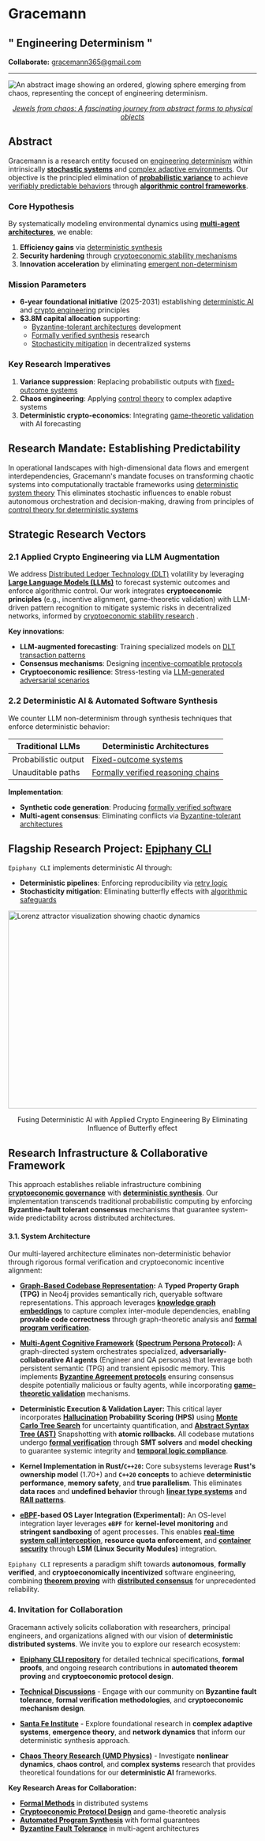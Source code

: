 # Gracemann 

## " Engineering Determinism "

**Collaborate:** [gracemann365@gmail.com](mailto:gracemann365@gmail.com) 

---

![An abstract image showing an ordered, glowing sphere emerging from chaos, representing the concept of engineering determinism.](https://github.com/gracemann365/epiphany-cli/blob/r%26d/docs/okk.gif)
*<p align="center">[Jewels from chaos: A fascinating journey from abstract forms to physical objects](https://www.researchgate.net/publication/367404382_Jewels_from_chaos_A_fascinating_journey_from_abstract_forms_to_physical_objects)</p>*


## Abstract  

Gracemann is a research entity focused on [engineering determinism](https://research.tudelft.nl/en/publications/appendix-control-and-system-theory-of-deterministic-systems) within intrinsically **[stochastic systems](https://en.wikipedia.org/wiki/Stochastic)** and [complex adaptive environments](https://en.wikipedia.org/wiki/Complex_adaptive_system). Our objective is the principled elimination of **[probabilistic variance](https://www.equalexperts.com/blog/data-ai/non-determinism-in-ai-why-answers-may-vary/)** to achieve [verifiably predictable behaviors](https://www.sciencedirect.com/topics/computer-science/deterministic-approach) through **[algorithmic control frameworks](https://homecse.iitd.ac.in/automated-synthesis-smarter-faster-better/)**.  

### Core Hypothesis  
By systematically modeling environmental dynamics using **[multi-agent architectures](https://www.anthropic.com/engineering/built-multi-agent-research-system)**, we enable:  
1. **Efficiency gains** via [deterministic synthesis](https://homecse.iitd.ac.in/automated-synthesis-smarter-faster-better/)  
2. **Security hardening** through [cryptoeconomic stability mechanisms](https://openknowledge.worldbank.org/bitstreams/5166f335-35db-57d7-9c7e-110f7d018f79/download)  
3. **Innovation acceleration** by eliminating [emergent non-determinism](https://www.linkedin.com/pulse/non-deterministic-ai-emergence-generative-new-kalogeropoulos-phd-rxpyf)  

### Mission Parameters  
* **6-year foundational initiative** (2025-2031) establishing [deterministic AI](https://arxiv.org/abs/2409.11527) and [crypto engineering](https://mitsloan.mit.edu/centers-initiatives/cryptoeconomics-lab/welcome-mit-cryptoeconomics-lab) principles  
* **$3.8M capital allocation** supporting:  
  - [Byzantine-tolerant architectures](https://arxiv.org/pdf/2409.11527.pdf) development  
  - [Formally verified synthesis](https://dl.acm.org/doi/10.1145/3580305) research  
  - [Stochasticity mitigation](https://proceedings.mlr.press/v162/hatch22a.html) in decentralized systems  

### Key Research Imperatives  
1. **Variance suppression**: Replacing probabilistic outputs with [fixed-outcome systems](https://www.sciencedirect.com/science/article/pii/S2352467721001247)  
2. **Chaos engineering**: Applying [control theory](https://research.tudelft.nl/en/publications/appendix-control-and-system-theory-of-deterministic-systems) to complex adaptive systems  
3. **Deterministic crypto-economics**: Integrating [game-theoretic validation](https://oxfordre.com/economics/view/10.1093/acrefore/9780190625979.001.0001/acrefore-9780190625979-e-956) with AI forecasting  

## Research Mandate: Establishing Predictability  
In operational landscapes with high-dimensional data flows and emergent interdependencies, Gracemann's mandate focuses on transforming chaotic systems into computationally tractable frameworks using [deterministic system theory](https://en.wikipedia.org/wiki/Deterministic_system) This eliminates stochastic influences to enable robust autonomous orchestration and decision-making, drawing from principles of [control theory for deterministic systems](https://research.tudelft.nl/en/publications/appendix-control-and-system-theory-of-deterministic-systems) 

## Strategic Research Vectors  
### 2.1 Applied Crypto Engineering via LLM Augmentation  
We address [Distributed Ledger Technology (DLT)](https://en.wikipedia.org/wiki/Distributed_ledger) volatility by leveraging **[Large Language Models (LLMs)](https://en.wikipedia.org/wiki/Large_language_model)** to forecast systemic outcomes and enforce algorithmic control. Our work integrates **cryptoeconomic principles** (e.g., incentive alignment, game-theoretic validation)  with LLM-driven pattern recognition to mitigate systemic risks in decentralized networks, informed by [cryptoeconomic stability research](https://openknowledge.worldbank.org/bitstreams/5166f335-35db-57d7-9c7e-110f7d018f79/download) .

**Key innovations**:  
- **LLM-augmented forecasting**: Training specialized models on [DLT transaction patterns](https://arxiv.org/abs/2403.20208)   
- **Consensus mechanisms**: Designing [incentive-compatible protocols](https://ieeexplore.ieee.org/document/8405611)   
- **Cryptoeconomic resilience**: Stress-testing via [LLM-generated adversarial scenarios](https://proceedings.neurips.cc/paper_files/paper/2019/hash/8e6b42f1644ecb1327dc03ab345e618b-Abstract.html)


### 2.2 Deterministic AI & Automated Software Synthesis  
We counter LLM non-determinism  through synthesis techniques that enforce deterministic behavior:  

| **Traditional LLMs** | **Deterministic Architectures** |  
|----------------------|---------------------------------|  
| Probabilistic output | [Fixed-outcome systems](https://www.sciencedirect.com/topics/computer-science/deterministic-approach)  |  
| Unauditable paths | [Formally verified reasoning chains](https://dl.acm.org/doi/10.1145/3580305) |  

**Implementation**:  
- **Synthetic code generation**: Producing [formally verified software](https://arxiv.org/abs/2007.10999)   
- **Multi-agent consensus**: Eliminating conflicts via [Byzantine-tolerant architectures](https://arxiv.org/pdf/2409.11527.pdf)   

## Flagship Research Project: [Epiphany CLI](https://github.com/gracemann365/epiphany)  
`Epiphany CLI` implements deterministic AI through:  
* **Deterministic pipelines**: Enforcing reproducibility via [retry logic](https://arxiv.org/abs/2305.15334)  
* **Stochasticity mitigation**: Eliminating butterfly effects with [algorithmic safeguards](https://proceedings.mlr.press/v162/hatch22a.html)   

<img align="center" src="https://upload.wikimedia.org/wikipedia/commons/5/5b/Lorenz_attractor_yb.svg" alt="Lorenz attractor visualization showing chaotic dynamics" width="800" height="400">
<p align="center">Fusing Deterministic AI with Applied Crypto Engineering By Eliminating Influence of Butterfly effect</p>

## Research Infrastructure & Collaborative Framework

This approach establishes reliable infrastructure combining **[cryptoeconomic governance](https://doi.org/10.1561/0800000046)** with **[deterministic synthesis](https://homecse.iitd.ac.in/automated-synthesis-smarter-faster-better/)**. Our implementation transcends traditional probabilistic computing by enforcing **Byzantine-fault tolerant consensus** mechanisms that guarantee system-wide predictability across distributed architectures.

#### 3.1. System Architecture

Our multi-layered architecture eliminates non-deterministic behavior through rigorous formal verification and cryptoeconomic incentive alignment:

* **[Graph-Based Codebase Representation](https://neo4j.com/blog/developer/codebase-knowledge-graph/):** A **Typed Property Graph (TPG)** in Neo4j provides semantically rich, queryable software representations. This approach leverages **[knowledge graph embeddings](https://arxiv.org/abs/2002.00819)** to capture complex inter-module dependencies, enabling **provable code correctness** through graph-theoretic analysis and **[formal program verification](https://dl.acm.org/doi/10.1145/3453483.3454106)**.

* **[Multi-Agent Cognitive Framework](https://en.wikipedia.org/wiki/Multi-agent_system) ([Spectrum Persona Protocol](https://github.com/gracemann-rsh-own/delusions/blob/main/MultiAgentReasoning.md)):** A graph-directed system orchestrates specialized, **adversarially-collaborative AI agents** (Engineer and QA personas) that leverage both persistent semantic (TPG) and transient episodic memory. This implements **[Byzantine Agreement protocols](https://dl.acm.org/doi/10.1145/3087801.3087816)** ensuring consensus despite potentially malicious or faulty agents, while incorporating **[game-theoretic validation](https://www.cambridge.org/core/books/algorithmic-game-theory/8139A8B9E9D452F8BAE89D15E1117D1E)** mechanisms.

* **Deterministic Execution & Validation Layer:** This critical layer incorporates **[Hallucination](https://en.wikipedia.org/wiki/Hallucination_(artificial_intelligence)) Probability Scoring (HPS)** using **[Monte Carlo Tree Search](https://ieeexplore.ieee.org/document/6145622)** for uncertainty quantification, and **[Abstract Syntax Tree (AST)](https://en.wikipedia.org/wiki/Abstract_syntax_tree)** Snapshotting with **atomic rollbacks**. All codebase mutations undergo **[formal verification](https://link.springer.com/book/10.1007/978-3-030-81685-8)** through **SMT solvers** and **model checking** to guarantee systemic integrity and **[temporal logic compliance](https://dl.acm.org/doi/10.1145/567446.567448)**.

* **Kernel Implementation in Rust/`C++20`:** Core subsystems leverage **Rust's ownership model** (1.70+) and **`C++20` concepts** to achieve **deterministic performance**, **memory safety**, and **true parallelism**. This eliminates **data races** and **undefined behavior** through **[linear type systems](https://dl.acm.org/doi/10.1145/292540.292564)** and **[RAII patterns](https://en.cppreference.com/w/cpp/language/raii)**.

* **[eBPF](https://en.wikipedia.org/wiki/EBPF)-based OS Layer Integration (Experimental):** An OS-level integration layer leverages **`eBPF`** for **kernel-level monitoring** and **stringent sandboxing** of agent processes. This enables **[real-time system call interception](https://www.kernel.org/doc/html/latest/bpf/index.html)**, **resource quota enforcement**, and **[container security](https://lwn.net/Articles/740157/)** through **LSM (Linux Security Modules)** integration.

`Epiphany CLI` represents a paradigm shift towards **autonomous**, **formally verified**, and **cryptoeconomically incentivized** software engineering, combining **[theorem proving](https://coq.inria.fr/)** with **[distributed consensus](https://raft.github.io/)** for unprecedented reliability.

### 4. Invitation for Collaboration

Gracemann actively solicits collaboration with researchers, principal engineers, and organizations aligned with our vision of **deterministic distributed systems**. We invite you to explore our research ecosystem:

- **[Epiphany CLI repository](https://github.com/gracemann365/epiphany)** for detailed technical specifications, **formal proofs**, and ongoing research contributions in **automated theorem proving** and **cryptoeconomic protocol design**.

- **[Technical Discussions](https://github.com/gracemann365/epiphany/discussions)** - Engage with our community on **Byzantine fault tolerance**, **formal verification methodologies**, and **cryptoeconomic mechanism design**.

- **[Santa Fe Institute](https://www.santafe.edu/research/overview)** - Explore foundational research in **complex adaptive systems**, **emergence theory**, and **network dynamics** that inform our deterministic synthesis approach.

- **[Chaos Theory Research (UMD Physics)](https://www.umdphysics.umd.edu/research/research-areas/nonlinear-dynamics-chaos-and-complex-systems.html)** - Investigate **nonlinear dynamics**, **chaos control**, and **complex systems** research that provides theoretical foundations for our **deterministic AI** frameworks.

**Key Research Areas for Collaboration:**
- **[Formal Methods](https://www.microsoft.com/en-us/research/group/research-software-engineering-rise/projects/formal-methods/)** in distributed systems
- **[Cryptoeconomic Protocol Design](https://research.paradigm.xyz/)** and game-theoretic analysis  
- **[Automated Program Synthesis](https://www.microsoft.com/en-us/research/group/prose/)** with formal guarantees
- **[Byzantine Fault Tolerance](https://pmg.csail.mit.edu/papers/osdi99.pdf)** in multi-agent architectures


